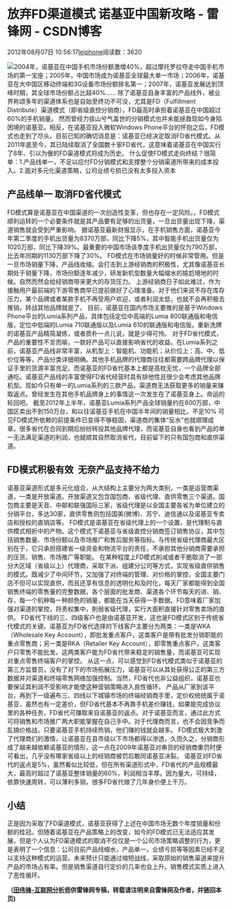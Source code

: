 
# 放弃FD渠道模式 诺基亚中国新攻略 - 雷锋网 - CSDN博客


2012年08月07日 10:56:17[leiphone](https://me.csdn.net/leiphone)阅读数：3620


![](http://www.leiphone.com/wp-content/uploads/2012/08/nokia.jpg)2004年，诺基亚在中国手机市场份额激增40%，超过摩托罗拉夺走中国手机市场的第一宝座；2005年，中国市场成为诺基亚全球最大单一市场；2006年，诺基亚在大中国区移动终端和3G设备市场份额排名第一；2007年，诺基亚发展达到顶峰时期，其全球市场份额占比超40%……
除了诺基亚自身丰富的产品线外，被业界称颂多年的渠道体系也是自始至终功不可没，尤其是FD（Fulfillment Distribute）渠道模式（即省级直控分销商），FD最高时承担着诺基亚在中国超过60%的手机销量。
然而曾经力拔山兮气盖世的分销模式也并未能拯救现如今身陷困境的诺基亚。相反，在诺基亚投入微软Windows Phone平台的怀抱之后，FD模式也走到了尽头。目前已知的确切消息是：诺基亚已经决定取消FD省代模式。从2011年底至今，其已陆续取消了全国数十家FD省代，这意味着诺基亚在中国实行了8年、引以为傲的FD渠道模式将成为历史。
什么促使FD模式走向终结？很简单：1.产品线单一，不足以应付FD分销模式和支撑整个分销渠道所带来的成本投入。2.面对多元化渠道策略，公司业绩亏损已没有太多投入资本
## 产品线单一 取消FD省代模式
FD模式算是诺基亚在中国渠道的一次创造性变革，但也存在一定风险。，FD模式顺利运转的一个必要条件就是其产品要有足够的出货量，一旦出货量出现下降，渠道销售就会受到严重影响。
据诺基亚最新财报显示，在手机销售方面，诺基亚今年第二季度的手机出货量为8370万部，同比下降5%，其中智能手机出货量仅为1020万部，同比下降39%。最重要的中国市场该季度手机出货量仅为790万部，比去年同期的1130万部下降了30%。
FD模式在市场销量好的时候非常管用。但是一旦市场销量下降，产品线收缩。会打击到上游经销商的积极性，尤其像诺基亚长期处于销量下降，市场份额逐年减少，研发新机型数量大幅缩水的尴尬境地的时候。自然而然会给经销商带来更大的存货压力。
上游经销商日子如此难过，作为接触用户最前端的下游零售商早已提前做好了心理准备。对于他们来说不存在库存压力，某个品牌或者某款手机不再受用户欢迎，或者利润太低，也就不会再积极去推销，转战其他品牌就是了。
目前，诺基亚在国内市场主要推的是基于Windows Phone平台的Lumia系列产品，具体包括定位中高端的Lumia 800联通版和电信版，定位中低端的Lumia 710联通版以及Lumia 610的联通版和电信版。重新洗牌的诺基亚产品精简凝练，或者质朴一点儿说，就是少得可怜。
对于FD省代模式，产品的重要性不言而喻，一款好产品可以直接影响省代的收益。在Lumia系列之前，诺基亚产品线非常丰富，从机型上：智能机、功能机；从价位上：高、中、低价位等等，产品分类详细明确。其他手机品牌的代理商往往都需要跨品牌代理以保证手里的货源丰富充足。而诺基亚的FD省代基本上都是高枕无忧，一个品牌全部通吃。诺基亚产品线的丰富使得FD省代经营时具有排他性且很少会考虑其他品牌机型。现如今只有单一的Lumia系列的三款产品，渠道商无法获取更多的销量来赚取返点。曾经发生在其他手机品牌身上的事情这一次发生在了诺基亚身上。命运的轮回吧。
截至2012年上半年，诺基亚Lumia系列产品全球销量约在600万部，中国区卖出不到150万台，和以往诺基亚手机在中国半年间的销量相比，不足10%
可见FD模式所依赖的前提条件已变得不够稳固，渠道商的集体“反水”也就顺理成章。很多省代在合同到期后纷纷转投其他品牌代理，而诺基亚自身也看到产品的单一无法满足渠道的利润，也就顺其自然取消省代，目前留下的只有国包商和直供渠道。
## FD模式积极有效  无奈产品支持不给力
诺基亚渠道形式是多元化组合，从大结构上主要分为两大类别，一类是运营商渠道，一类是开放渠道。开放渠道又包含国包商、省级代理、直供零售三个渠道。国包商主要是天音、中邮和联强国际三家，省级代理是以全国主要各省为单位建立的分销平台，多达30家，直供零售则包括国美(微博)、苏宁、迪信通以及诺基亚专卖店和授权的直销店等。
FD模式是诺基亚在省级代理上的一个设置，是代理制与直供模式相折中的产物。这个模式下诺基亚与省级直控分销商签订销售协议，其中包括销售数量、市场份额以及市场推广和售后服务等指标。与传统省级代理商最大区别在于，它只承担搭建省一级资金和物流平台的责任，不承担其他分销商需要承担的压货、销售、市场推广等职能。
在某种程度上FD模式削减或者干脆取消了一部分大区域（省级以上）代理商，采取下派、组建分公司等方式，实现省级直供销售的模式。既减少了中间环节，又加强了对终端的管理、对价格的掌控，全国主要门店不但可以实现直供，而且还享有信息的透明化和及时化，每天厂家都能得到全国销售终端的零售量的完整数据，各个层面的批发商、渠道各个环节每天的进、销、存，每一个机种每一种颜色的销量，都能在当天获得一手数据。FD意味着厂家加强对渠道的掌控，将责权集中，削弱省级代理，实行大面积直接针对零售卖场的直供。
FD省代下线的三、四级客户也是由诺基亚开发，这也是FD模式区别于传统省代模式的关键。诺基亚为FD省代选择的下线客户主要分为两类：一类是WKA（Wholesale Key Account），即批发重点客户，这类客户是带有批发分销职能的重点零售商；另一类是RKA（Retailer Key Account），即零售重点客户，这类客户只零售不能批发。这两类客户能为FD省代带来稳定的销售量，而诺基亚可实现对重点零售终端客户的掌控。
从这一点，可以感觉到FD省代模式类似于诺基亚的第三方监督员，没有了对下的市场拓展压力，诺基亚可以从其处获得公正的第三方数据并对渠道和终端零售网络加强控制。当然，FD省代也非公益组织，诺基亚也要保证其利润不受影响才能使这种营销策略进入良性循环。
产品从厂家到该平台，再到下一级遍布三、四线以下城镇市场的终端经销商手里，定价权统统属于诺基亚，虽然也有一定差价，但FD省代基本不再靠手机差价赚钱，如果能完成协议里的各种任务，FD省代可赚取来自诺基亚的返点。对于诺基亚而言，通过此方式可将销售和市场推广两大职能掌握在自己手中。对于代理商而言，也不会因竞争而乱搞价格战，只要诺基亚手机持续热销，他们赚的钱就会越多。
FD模式极大刺激了代理商们的激情，让诺基亚在县市级以下市场都得以渗透，久而久之，分销商形成了越来越依赖诺基亚的情形，这一点在2009年诺基亚对串货的经销商重罚时便可看出，几乎没有哪家省级以上的经销商被罚后敢同诺基亚决裂。
诺基亚对FD省代的返点是5%，虽然看似比较低，但在所有渠道形式中，FD省代的产品规模最大，最高时超过了诺基亚整体销量的60%，利润相当丰厚。因为量大，可持续，依靠快速周转，可以薄利多销，很多FD省代做了几年身价便上千万。
## 小结
正是因为采取了FD渠道模式，诺基亚获得了上述在中国市场无数个年度销量和份额的桂冠。但随着诺基亚在产品策略上的改变，如今的FD模式已无法适应其发展，但是个人认为FD渠道模式的取消不仅仅是一个公司市场策略调整的行为，更是表明了一个信息：公司目前产品线缩水，产品单一，业绩亏损等等因素已经不足以支持这种模式的运营。未来预计只能通过缩短战线，采取原始的销售渠道来提升产品的市场占有率。但是销售渠道自行定价的几率也会上升。销售模式实质上进入了恶性循环。

**（****[田伟锋-互联网分析师](http://www.leiphone.com/author/dennis-tian)****供****雷锋网****专稿，转载请注明来自雷锋网及作者，并链回本页)**

